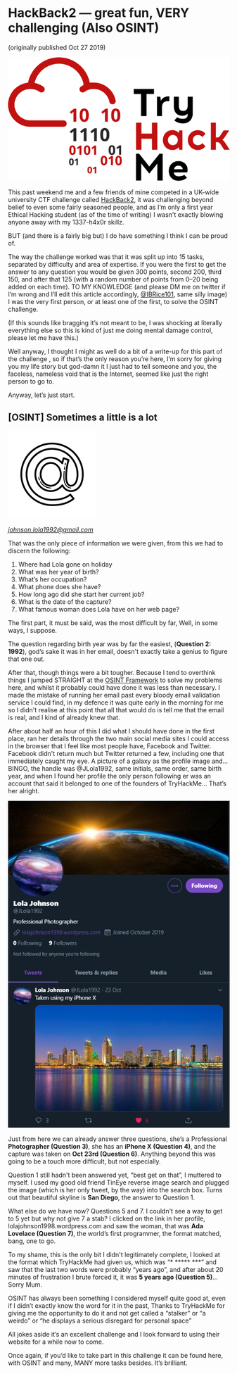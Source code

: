 # HackBack2 — great fun, VERY challenging (Also OSINT)

(originally published Oct 27 2019)

![tryhackme logo](media/THMLogo.png)

This past weekend me and a few friends of mine competed in a UK-wide university CTF challenge called [HackBack2](https://tryhackme.com/room/hackback2), it was challenging beyond belief to even some fairly seasoned people, and as I’m only a first year Ethical Hacking student (as of the time of writing) I wasn't exactly blowing anyone away with my 1337-h4x0r skillz.

BUT (and there is a fairly big but) I do have something I think I can be proud of.

The way the challenge worked was that it was split up into 15 tasks, separated by difficulty and area of expertise. If you were the first to get the answer to any question you would be given 300 points, second 200, third 150, and after that 125 (with a random number of points from 0–20 being added on each time). TO MY KNOWLEDGE (and please DM me on twitter if I’m wrong and I’ll edit this article accordingly, [@IBRice101](https://twitter.com/IBRice101), same silly image) I was the very first person, or at least one of the first, to solve the OSINT challenge.

(If this sounds like bragging it’s not meant to be, I was shocking at literally everything else so this is kind of just me doing mental damage control, please let me have this.)

Well anyway, I thought I might as well do a bit of a write-up for this part of the challenge , so if that’s the only reason you’re here, I’m sorry for giving you my life story but god-damn it I just had to tell someone and you, the faceless, nameless void that is the Internet, seemed like just the right person to go to.

Anyway, let’s just start.

## \[OSINT\] Sometimes a little is a lot

![At symbol](media/AtSymbol.png)

*johnson.lola1992@gmail.com*

That was the only piece of information we were given, from this we had to discern the following:

1. Where had Lola gone on holiday
2. What was her year of birth?
3. What’s her occupation?
4. What phone does she have?
5. How long ago did she start her current job?
6. What is the date of the capture?
7. What famous woman does Lola have on her web page?

The first part, it must be said, was the most difficult by far, Well, in some ways, I suppose.

The question regarding birth year was by far the easiest, (**Question 2: 1992**), god’s sake it was in her email, doesn't exactly take a genius to figure that one out.

After that, though things were a bit tougher. Because I tend to overthink things I jumped STRAIGHT at the [OSINT Framework](https://osintframework.com/) to solve my problems here, and whilst it probably could have done it was less than necessary. I made the mistake of running her email past every bloody email validation service I could find, in my defence it was quite early in the morning for me so I didn't realise at this point that all that would do is tell me that the email is real, and I kind of already knew that.

After about half an hour of this I did what I should have done in the first place, ran her details through the two main social media sites I could access in the browser that I feel like most people have, Facebook and Twitter. Facebook didn't return much but Twitter returned a few, including one that immediately caught my eye. A picture of a galaxy as the profile image and… BINGO, the handle was @JLola1992, same initials, same order, same birth year, and when I found her profile the only person following er was an account that said it belonged to one of the founders of TryHackMe… That’s her alright.

![Her twitter page with one, lonely tweet](media/JLola1992Twitter.png)

Just from here we can already answer three questions, she’s a Professional **Photographer (Question 3)**, she has an **iPhone X (Question 4)**, and the capture was taken on **Oct 23rd (Question 6)**. Anything beyond this was going to be a touch more difficult, but not especially.

Question 1 still hadn't been answered yet, “best get on that”, I muttered to myself. I used my good old friend TinEye reverse image search and plugged the image (which is her only tweet, by the way) into the search box. Turns out that beautiful skyline is **San Diego**, the answer to Question 1.

What else do we have now? Questions 5 and 7. I couldn't see a way to get to 5 yet but why not give 7 a stab? I clicked on the link in her profile, lolajohnson1998.wordpress.com and saw the woman, that was **Ada Lovelace (Question 7)**, the world’s first programmer, the format matched, bang, one to go.

To my shame, this is the only bit I didn't legitimately complete, I looked at the format which TryHackMe had given us, which was “\* \*\*\*\*\* \*\*\*” and saw that the last two words were probably “years ago”, and after about 20 minutes of frustration I brute forced it, it was **5 years ago (Question 5)**… Sorry Mum.

OSINT has always been something I considered myself quite good at, even if I didn’t exactly know the word for it in the past, Thanks to TryHackMe for giving me the opportunity to do it and not get called a “stalker” or “a weirdo” or “he displays a serious disregard for personal space”

All jokes aside it’s an excellent challenge and I look forward to using their website for a while now to come.

Once again, if you’d like to take part in this challenge it can be found here, with OSINT and many, MANY more tasks besides. It’s brilliant.

